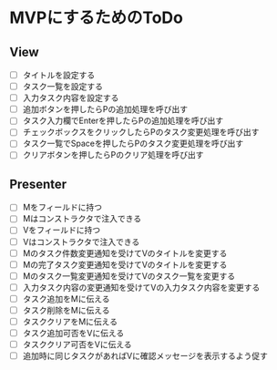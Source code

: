 ﻿# MVPにするためのToDo

## View

- [ ] タイトルを設定する
- [ ] タスク一覧を設定する
- [ ] 入力タスク内容を設定する
- [ ] 追加ボタンを押したらPの追加処理を呼び出す
- [ ] タスク入力欄でEnterを押したらPの追加処理を呼び出す
- [ ] チェックボックスをクリックしたらPのタスク変更処理を呼び出す
- [ ] タスク一覧でSpaceを押したらPのタスク変更処理を呼び出す
- [ ] クリアボタンを押したらPのクリア処理を呼び出す

## Presenter

- [ ] Mをフィールドに持つ
- [ ] Mはコンストラクタで注入できる
- [ ] Vをフィールドに持つ
- [ ] Vはコンストラクタで注入できる
- [ ] Mのタスク件数変更通知を受けてVのタイトルを変更する
- [ ] Mの完了タスク変更通知を受けてVのタイトルを変更する
- [ ] Mのタスク一覧変更通知を受けてVのタスク一覧を変更する
- [ ] 入力タスク内容の変更通知を受けてVの入力タスク内容を変更する
- [ ] タスク追加をMに伝える
- [ ] タスク削除をMに伝える
- [ ] タスククリアをMに伝える
- [ ] タスク追加可否をVに伝える
- [ ] タスククリア可否をVに伝える
- [ ] 追加時に同じタスクがあればVに確認メッセージを表示するよう促す